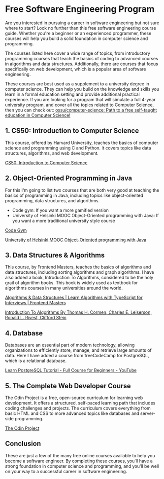 

# Free Software Engineering Program

Are you interested in pursuing a career in software engineering but not sure where to start? Look no further than this free software engineering course guide. Whether you're a beginner or an experienced programmer, these courses will help you build a solid foundation in computer science and programming.

The courses listed here cover a wide range of topics, from introductory programming courses that teach the basics of coding to advanced courses in algorithms and data structures. Additionally, there are courses that focus specifically on web development, which is a popular area of software engineering.

These courses are best used as a supplement to a university degree in computer science. They can help you build on the knowledge and skills you learn in a formal education setting and provide additional practical experience. If you are looking for a program that will simulate a full 4-year university program, and cover all the topics related to Computer Science, then you can check out:
[ossu/computer-science: Path to a free self-taught education in Computer Science!](https://github.com/ossu/computer-science)

## 1. CS50: Introduction to Computer Science

This course, offered by Harvard University, teaches the basics of computer science and programming using C and Python. It covers topics like data structures, algorithms, and web development.

[CS50: Introduction to Computer Science](https://online-learning.harvard.edu/course/cs50-introduction-computer-science)

## 2. Object-Oriented Programming in Java

For this I'm going to list two courses that are both very good at teaching the basics of programming in Java, including topics like object-oriented programming, data structures, and algorithms. 
- Code gym: If you want a more gamified version
- University of Helsinki MOOC Object-Oriented programming with Java: If you want a more traditional university style course

[Code Gym](https://codegym.cc/)

[University of Helsinki MOOC Object-Oriented programming with Java](https://java-programming.mooc.fi/)

## 3. Data Structures & Algorithms

This course, by Frontend Masters, teaches the basics of algorithms and data structures, including sorting algorithms and graph algorithms. I have also added a book, Introduction To Algorithms, considered to be the holy grail of algorithm books. This book is widely used as textbook for algorithms courses in many universities around the world.

[Algorithms & Data Structures | Learn Algorithms with TypeScript for Interviews | Frontend Masters](https://frontendmasters.com/courses/algorithms/)

[Introduction To Algorithms By Thomas H. Cormen, Charles E. Leiserson, Ronald L. Rivest, Clifford Stein](https://archive.org/details/introduction-to-algorithms-by-thomas-h.-cormen-charles-e.-leiserson-ronald.pdf)

## 4. Database

Databases are an essential part of modern technology, allowing organizations to efficiently store, manage, and retrieve large amounts of data. Here I have added a course from freeCodeCamp for PostgreSQL, which is a relational database.

[Learn PostgreSQL Tutorial - Full Course for Beginners - YouTube](https://www.youtube.com/watch?v=qw--VYLpxG4)

## 5. The Complete Web Developer Course

The Odin Project is a free, open-source curriculum for learning web development. It offers a structured, self-paced learning path that includes coding challenges and projects. The curriculum covers everything from basic HTML and CSS to more advanced topics like databases and server-side programming.

[The Odin Project](https://www.theodinproject.com/)

## Conclusion

These are just a few of the many free online courses available to help you become a software engineer. By completing these courses, you'll have a strong foundation in computer science and programming, and you'll be well on your way to a successful career in software engineering.
